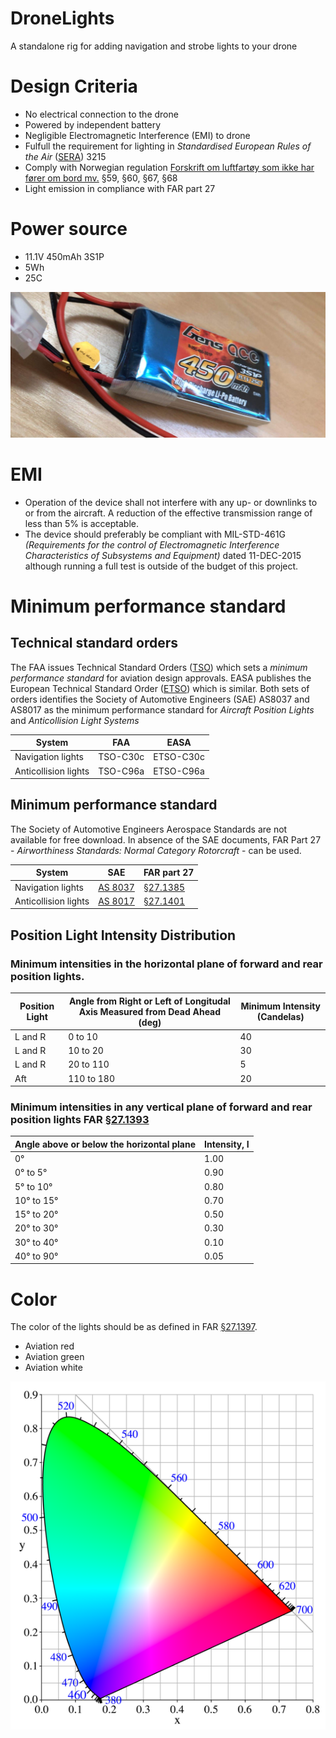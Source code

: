 # DroneLights
A standalone rig for adding navigation and strobe lights to your drone

# Design Criteria
* No electrical connection to the drone
* Powered by independent battery
* Negligible Electromagnetic Interference (EMI) to drone
* Fulfull the requirement for lighting in *Standardised European Rules of the Air* ([SERA]) 3215
* Comply with Norwegian regulation [Forskrift om luftfartøy som ikke har fører om bord mv.][DroneForskrift] §59, §60, §67, §68
* Light emission in compliance with FAR part 27

# Power source
* 11.1V 450mAh 3S1P
* 5Wh
* 25C

![Battery](https://github.com/arildj78/DroneLights/raw/master/images/IMG_8416.JPG)

# EMI
* Operation of the device shall not interfere with any up- or downlinks to or from the aircraft. A reduction of the effective transmission range of less than 5% is acceptable.
* The device should preferably be compliant with MIL-STD-461G *(Requirements for the control of Electromagnetic Interference Characteristics of Subsystems and Equipment)* dated 11-DEC-2015 although running a full test is outside of the budget of this project.

# Minimum performance standard
## Technical standard orders
The FAA issues Technical Standard Orders ([TSO]) which sets a *minimum performance standard* for aviation design approvals. EASA publishes the European Technical Standard Order ([ETSO]) which is similar. Both sets of orders identifies the Society of Automotive Engineers (SAE) AS8037 and AS8017 as the minimum performance standard for *Aircraft Position Lights* and *Anticollision Light Systems*

| System               | FAA      | EASA      |
|----------------------|----------|-----------|
| Navigation lights    | TSO-C30c | ETSO-C30c |
| Anticollision lights | TSO-C96a | ETSO-C96a |

##  Minimum performance standard
The Society of Automotive Engineers Aerospace Standards are not available for free download. In absence of the SAE documents, FAR Part 27 - *Airworthiness Standards: Normal Category Rotorcraft* - can be used.

| System               | SAE        | FAR part 27   |
|----------------------|------------|---------------|
| Navigation lights    | [AS 8037]  | [§27.1385]    |
| Anticollision lights | [AS 8017]  | [§27.1401]    |

## Position Light Intensity Distribution
### Minimum intensities in the horizontal plane of forward and rear position lights.
| Position Light | Angle from Right or Left of Longitudal Axis Measured from Dead Ahead (deg) | Minimum Intensity (Candelas) |
|----------------|----------------------------------------------------------------------------|------------------------------|
| L and R        |   0 to 10   | 40 |
| L and R        |  10 to 20   | 30 |
| L and R        |  20 to 110  |  5 |
| Aft            | 110 to 180  | 20 |

### Minimum intensities in any vertical plane of forward and rear position lights FAR [§27.1393]
| Angle above or below the horizontal plane	| Intensity, I |
|-------------------------------------------|--------------|
| 0°                                        | 1.00         |
| 0° to 5°                                  | 0.90         |
| 5° to 10°                                 | 0.80         |
| 10° to 15°                                | 0.70         |
| 15° to 20°  	                            | 0.50         |
| 20° to 30°                                | 0.30         |
| 30° to 40°                                | 0.10         |
| 40° to 90°                                | 0.05         |


# Color
The color of the lights should be as defined in FAR [§27.1397]. 
* Aviation red
* Aviation green
* Aviation white

![CIExy1931](/images/543px-CIExy1931.png "CIE 1931 color space")


[ETSO]:     /requirements/ETSO.pdf
[TSO]:      /requirements/TSO_C30_C96.pdf
[§27.1385]: https://www.ecfr.gov/cgi-bin/text-idx?node=14:1.0.1.3.13#se14.1.27_11385
[§27.1393]: https://www.ecfr.gov/cgi-bin/text-idx?node=pt14.1.27&rgn=div5#se14.1.27_11393
[§27.1397]: https://www.ecfr.gov/cgi-bin/text-idx?node=pt14.1.27&rgn=div5#se14.1.27_11397
[§27.1401]: https://www.ecfr.gov/cgi-bin/text-idx?node=pt14.1.27&rgn=div5#se14.1.27_11401
[AS 8037]:  https://www.sae.org/standards/content/as8037/
[AS 8017]:  https://www.sae.org/standards/content/as8017/
[SERA]:  https://www.easa.europa.eu/document-library/regulations/commission-implementing-regulation-eu-no-9232012
[DroneForskrift]: https://lovdata.no/dokument/SF/forskrift/2015-11-30-1404
